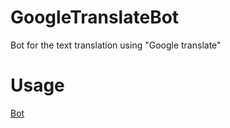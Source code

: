 # GoogleTranslateBot
Bot for the text translation using "Google translate"
# Usage
[Bot](https://t.me/translation12345Bot)
